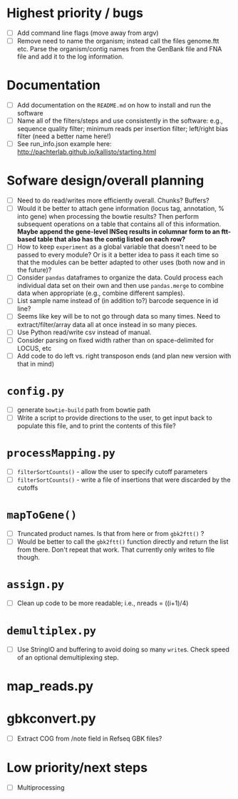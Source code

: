 # Highest priority / bugs
- [ ] Add command line flags (move away from argv)
- [ ] Remove need to name the organism; instead call the files genome.ftt etc. Parse the organism/contig names from the GenBank file and FNA file and add it to the log information.

# Documentation
- [ ] Add documentation on the `README.md` on how to install and run the software
- [ ] Name all of the filters/steps and use consistently in the software: e.g., sequence quality filter; minimum reads per insertion filter; left/right bias filter (need a better name here!)
- [ ] See run_info.json example here: http://pachterlab.github.io/kallisto/starting.html

# Sofware design/overall planning
- [ ] Need to do read/writes more efficiently overall. Chunks? Buffers?
- [ ] Would it be better to attach gene information (locus tag, annotation, % into gene) when processing the bowtie results? Then perform subsequent operations on a table that contains all of this information. **Maybe append the gene-level INSeq results in columnar form to an ftt-based table that also has the contig listed on each row?**
- [ ] How to keep `experiment` as a global variable that doesn't need to be passed to every module? Or is it a better idea to pass it each time so that the modules can be better adapted to other uses (both now and in the future)?
- [ ] Consider `pandas` dataframes to organize the data. Could process each individual data set on their own and then use `pandas.merge` to combine data when appropriate (e.g., combine different samples).
- [ ] List sample name instead of (in addition to?) barcode sequence in id line?
- [ ] Seems like key will be to not go through data so many times. Need to extract/filter/array data all at once instead in so many pieces.
- [ ] Use Python read/write csv instead of manual.
- [ ] Consider parsing on fixed width rather than on space-delimited for LOCUS, etc
- [ ] Add code to do left vs. right transposon ends (and plan new version with that in mind)

# `config.py`
- [ ] generate `bowtie-build` path from bowtie path
- [ ] Write a script to provide directions to the user, to get input back to populate this file, and to print the contents of this file?

# `processMapping.py`
- [ ] `filterSortCounts()` - allow the user to specify cutoff parameters
- [ ] `filterSortCounts()` - write a file of insertions that were discarded by the cutoffs

# `mapToGene()`
- [ ] Truncated product names. Is that from here or from `gbk2ftt()` ?
- [ ] Would be better to call the `gbk2ftt()` function directly and return the list from there. Don't repeat that work. That currently only writes to file though.

# `assign.py`
- [ ] Clean up code to be more readable; i.e., nreads = ((i+1)/4)

# `demultiplex.py`
- [ ] Use StringIO and buffering to avoid doing so many `write`s. Check speed of an optional demultiplexing step.

# map_reads.py

# gbkconvert.py
- [ ] Extract COG from /note field in Refseq GBK files?

# Low priority/next steps
- [ ] Multiprocessing

